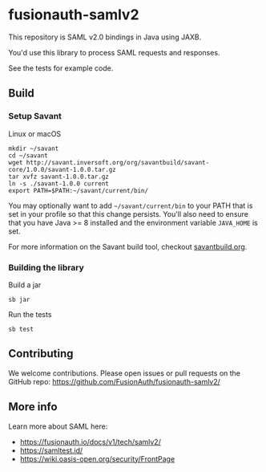 # fusionauth-samlv2

This repository is SAML v2.0 bindings in Java using JAXB.

You'd use this library to process SAML requests and responses.

See the tests for example code.

## Build 

### Setup Savant

Linux or macOS

```
mkdir ~/savant
cd ~/savant
wget http://savant.inversoft.org/org/savantbuild/savant-core/1.0.0/savant-1.0.0.tar.gz
tar xvfz savant-1.0.0.tar.gz
ln -s ./savant-1.0.0 current
export PATH=$PATH:~/savant/current/bin/
```

You may optionally want to add `~/savant/current/bin` to your PATH that is set in your profile so that this change persists. You'll also need to ensure that you have Java >= 8 installed and the environment variable  `JAVA_HOME` is set.

For more information on the Savant build tool, checkout [savantbuild.org](http://savantbuild.org/).

### Building the library

Build a jar

```
sb jar
```

Run the tests

```
sb test
```

## Contributing

We welcome contributions. Please open issues or pull requests on the GitHub repo: https://github.com/FusionAuth/fusionauth-samlv2/ 

## More info

Learn more about SAML here: 

* https://fusionauth.io/docs/v1/tech/samlv2/
* https://samltest.id/
* https://wiki.oasis-open.org/security/FrontPage
